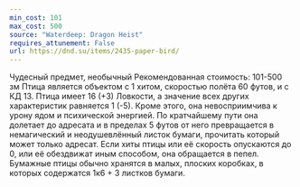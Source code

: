 ```yaml
---
min_cost: 101
max_cost: 500
source: "Waterdeep: Dragon Heist"
requires_attunement: False
url: https://dnd.su/items/2435-paper-bird/
---
```


Чудесный предмет, необычный
Рекомендованная стоимость: 101-500 зм
Птица является объектом с 1 хитом, скоростью полёта 60 футов, и с КД 13. Птица имеет 16 (+3) Ловкости, а значение всех других характеристик равняется 1 (-5). Кроме этого, она невосприимчива к урону ядом и психической энергией.
По кратчайшему пути она долетает до адресата и в пределах 5 футов от него превращается в немагический и неодушевлённый листок бумаги, прочитать который может только адресат. Если хиты птицы или её скорость опускаются до 0, или её обездвижат иным способом, она обращается в пепел.
Бумажные птицы обычно хранятся в малых, плоских коробках, в которых содержатся 1к6 + 3 листков бумаги.